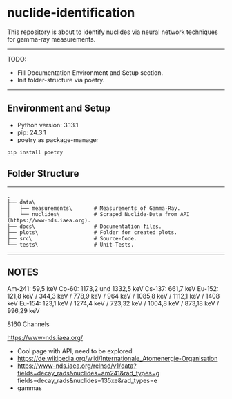 # nuclide-identification

This repository is about to identify nuclides via neural network techniques for gamma-ray 
measurements. 

---

TODO: 

- Fill Documentation Environment and Setup section.
- Init folder-structure via poetry.

---

## Environment and Setup

- Python version: 3.13.1
- pip: 24.3.1
- poetry as package-manager

```
pip install poetry
```

## Folder Structure

---
```
.
├── data\
│   ├── measurements\       # Measurements of Gamma-Ray.
│   └── nuclides\           # Scraped Nuclide-Data from API (https://www-nds.iaea.org).
├── docs\                   # Documentation files.
├── plots\                  # Folder for created plots.
├── src\                    # Source-Code.
└── tests\                  # Unit-Tests.
```

---

## NOTES

Am-241: 59,5 keV
Co-60: 1173,2 und 1332,5 keV
Cs-137: 661,7 keV
Eu-152: 121,8 keV / 344,3 keV / 778,9 keV / 964 keV / 1085,8 keV / 1112,1 keV  / 1408 keV
Eu-154: 123,1 keV / 1274,4 keV / 723,32 keV / 1004,8 keV / 873,18 keV / 996,29 keV

8160 Channels 



https://www-nds.iaea.org/

- Cool page with API, need to be explored
- https://de.wikipedia.org/wiki/Internationale_Atomenergie-Organisation
- https://www-nds.iaea.org/relnsd/v1/data?fields=decay_rads&nuclides=am241&rad_types=g
fields=decay_rads&nuclides=135xe&rad_types=e
- gammas